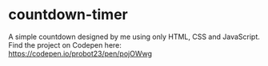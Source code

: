# countdown-timer
A simple countdown designed by me using only HTML, CSS and JavaScript.
 Find the project on Codepen here: https://codepen.io/probot23/pen/pojOWwg
